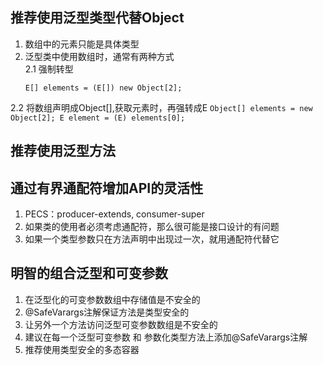 ## 推荐使用泛型类型代替Object
1. 数组中的元素只能是具体类型
2. 泛型类中使用数组时，通常有两种方式  
  2.1 强制转型
      ```
      E[] elements = (E[]) new Object[2];
      ```
  2.2 将数组声明成Object[],获取元素时，再强转成E
      ```
      Object[] elements = new Object[2];
      E element = (E) elements[0];
      ```
## 推荐使用泛型方法
 
## 通过有界通配符增加API的灵活性
1. PECS：producer-extends, consumer-super
2. 如果类的使用者必须考虑通配符，那么很可能是接口设计的有问题
3. 如果一个类型参数只在方法声明中出现过一次，就用通配符代替它


## 明智的组合泛型和可变参数
1. 在泛型化的可变参数数组中存储值是不安全的
2. @SafeVarargs注解保证方法是类型安全的
3. 让另外一个方法访问泛型可变参数数组是不安全的
4. 建议在每一个泛型可变参数 和 参数化类型方法上添加@SafeVarargs注解
5. 推荐使用类型安全的多态容器


